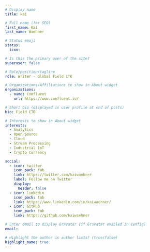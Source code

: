 ```yaml
---
# Display name
title: kai

# Full name (for SEO)
first_name: Kai
last_name: Waehner

# Status emoji
status:
  icon: 

# Is this the primary user of the site?
superuser: false

# Role/position/tagline
role: Writer - Global Field CTO

# Organizations/Affiliations to show in About widget
organizations:
  - name: Confluent
    url: https://www.confluent.io/

# Short bio (displayed in user profile at end of posts)
bio: Field CTO

# Interests to show in About widget
interests:
  - Analytics
  - Open Source
  - Cloud
  - Stream Processing
  - Industrial IoT
  - Crypto Currency

social:
  - icon: twitter
    icon_pack: fab
    link: https://twitter.com/kaiwaehner
    label: Follow me on Twitter
    display:
      header: false
  - icon: linkedin
    icon_pack: fab
    link: https://www.linkedin.com/in/kaiwaehner/
  - icon: GitHub
    icon_pack: fab
    link: https://github.com/kaiwaehner

# Enter email to display Gravatar (if Gravatar enabled in Config)
email: 

# Highlight the author in author lists? (true/false)
highlight_name: true
---
```

